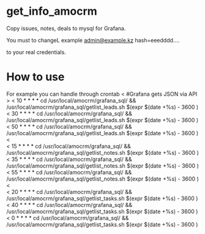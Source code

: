 # get_info_amocrm
Copy issues, notes, deals to mysql for Grafana.

You must to changeL
example
admin@example.kz
hash=eeedddd....

to your real credentials.

# How to use
For example you can handle through crontab
<   #Grafana gets JSON via API >
<   10 * * * * cd /usr/local/amocrm/grafana_sql/ && /usr/local/amocrm/grafana_sql/getlist_leads.sh $(expr $(date +%s) - 3600 )
<   30 * * * * cd /usr/local/amocrm/grafana_sql/ && /usr/local/amocrm/grafana_sql/getlist_leads.sh $(expr $(date +%s) - 3600 )
<   50 * * * * cd /usr/local/amocrm/grafana_sql/ && /usr/local/amocrm/grafana_sql/getlist_leads.sh $(expr $(date +%s) - 3600 ) 
<   
<   15 * * * * cd /usr/local/amocrm/grafana_sql/ && /usr/local/amocrm/grafana_sql/getlist_notes.sh $(expr $(date +%s) - 3600 )
<   35 * * * * cd /usr/local/amocrm/grafana_sql/ && /usr/local/amocrm/grafana_sql/getlist_notes.sh $(expr $(date +%s) - 3600 )
<   55 * * * * cd /usr/local/amocrm/grafana_sql/ && /usr/local/amocrm/grafana_sql/getlist_notes.sh $(expr $(date +%s) - 3600 )
<   
<   20 * * * * cd /usr/local/amocrm/grafana_sql/ && /usr/local/amocrm/grafana_sql/getlist_tasks.sh $(expr $(date +%s) - 3600 )
<   40 * * * * cd /usr/local/amocrm/grafana_sql/ && /usr/local/amocrm/grafana_sql/getlist_tasks.sh $(expr $(date +%s) - 3600 )
<   0 * * * * cd /usr/local/amocrm/grafana_sql/ && /usr/local/amocrm/grafana_sql/getlist_tasks.sh $(expr $(date +%s) - 3600 )
